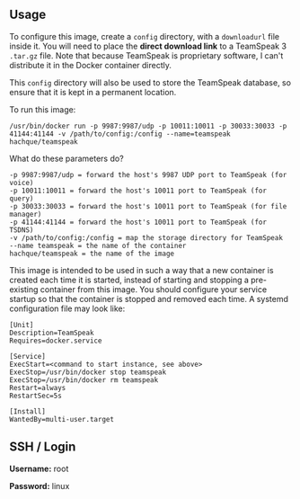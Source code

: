 Usage
----------

To configure this image, create a `config` directory, with a `downloadurl` file inside it.  You will need to place the **direct download link** to a TeamSpeak 3 `.tar.gz` file.  Note that because TeamSpeak is proprietary software, I can't distribute it in the Docker container directly.

This `config` directory will also be used to store the TeamSpeak database, so ensure that it is kept in a permanent location.

To run this image:

    /usr/bin/docker run -p 9987:9987/udp -p 10011:10011 -p 30033:30033 -p 41144:41144 -v /path/to/config:/config --name=teamspeak hachque/teamspeak

What do these parameters do?

    -p 9987:9987/udp = forward the host's 9987 UDP port to TeamSpeak (for voice)
    -p 10011:10011 = forward the host's 10011 port to TeamSpeak (for query)
    -p 30033:30033 = forward the host's 10011 port to TeamSpeak (for file manager)
    -p 41144:41144 = forward the host's 10011 port to TeamSpeak (for TSDNS)
    -v /path/to/config:/config = map the storage directory for TeamSpeak
    --name teamspeak = the name of the container
    hachque/teamspeak = the name of the image

This image is intended to be used in such a way that a new container is created each time it is started, instead of starting and stopping a pre-existing container from this image.  You should configure your service startup so that the container is stopped and removed each time.  A systemd configuration file may look like:

    [Unit]
    Description=TeamSpeak
    Requires=docker.service
    
    [Service]
    ExecStart=<command to start instance, see above>
    ExecStop=/usr/bin/docker stop teamspeak
    ExecStop=/usr/bin/docker rm teamspeak
    Restart=always
    RestartSec=5s
    
    [Install]
    WantedBy=multi-user.target

SSH / Login
--------------

**Username:** root

**Password:** linux

